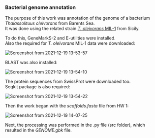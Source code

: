 ### Bacterial genome annotation

The purpose of this work was annotation of the genome of a bacterium *Thalassolituus oleivorans* from Barents Sea.  
It was done using the related strain [*T. oleivorans* MIL-1](http://www.ncbi.nlm.nih.gov/nuccore/HF680312) from Sicily.


To do this, GeneMarkS-2 and E-utilities were installed.  
Also the required for *T. oleivorans* MIL-1 data were downloaded:

![Screenshot from 2021-12-19 13-53-57](https://user-images.githubusercontent.com/60808642/146672975-a2b3917b-cacc-4442-98bb-6e26363a9c46.png)

BLAST was also installed: 

![Screenshot from 2021-12-19 13-54-10](https://user-images.githubusercontent.com/60808642/146672984-c506ca25-111f-49e3-98ae-24f35820aa8d.png)

The protein sequences from SwissProt were downloaded too.  
Seqkit package is also required:

![Screenshot from 2021-12-19 13-54-22](https://user-images.githubusercontent.com/60808642/146672989-fba50718-9713-4a82-9492-b3a13b24534f.png)

Then the work began with the *scaffolds.fasta* file from HW 1:

![Screenshot from 2021-12-19 14-07-25](https://user-images.githubusercontent.com/60808642/146673001-b907ddae-d51f-42f3-b45e-5d307be60d47.png)

Next, the processing was performed in the .py file (src folder), which resulted in the *GENOME.gbk* file.  

